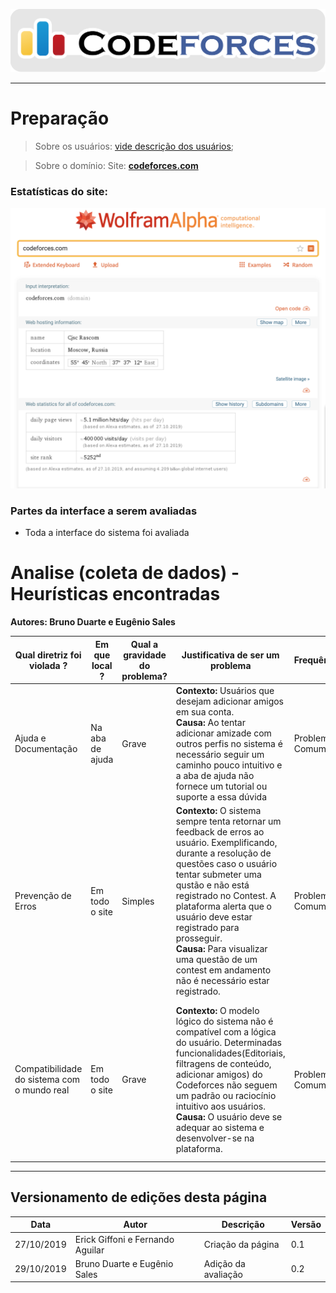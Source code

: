 <span style="margin-left: 0%;">![Codeforces Logo](../../images/codeforces.png)</span>

***
# Preparação

> Sobre os usuários: 
[vide descrição dos usuários](../../../contexto_de_uso/analise_de_usuario/#perfil-do-usuario-do-codeforces);

> Sobre o domínio:
Site: [**codeforces.com**](http://codeforces.com)

### Estatísticas do site:

<span style="margin-left: 0%;">![estatistica](../images/estatistica.png)</span>

### Partes da interface a serem avaliadas 
- Toda a interface do sistema foi avaliada

# Analise (coleta de dados) - Heurísticas encontradas
**Autores: Bruno Duarte e Eugênio Sales**

| Qual diretriz foi violada ? | Em que local ? | Qual a gravidade do problema? | Justificativa de ser um problema| Frequência | Impacto | Persistência | Página avaliada | Ideias de solucoes | 
|-----|-----|-----|-----|-----|-----|-----|-----|-----|
|Ajuda e Documentação|Na aba de ajuda|Grave|**Contexto:** Usuários que desejam adicionar amigos em sua conta.<br/> **Causa:** Ao tentar adicionar amizade com outros perfis no sistema é necessário seguir um caminho pouco intuitivo e a aba de ajuda não fornece um tutorial ou suporte a essa dúvida|Problema Comum|O usuário consegue superar o problema com dificuldade tendo que recorrer a fontes externas|Presente em todo o site|Na categoria Help|O sistema pode se adequar e entregar mais resoluções as dúvidas em relação a plataforma na aba de ajuda.|
|Prevenção de Erros|Em todo o site|Simples|**Contexto:** O sistema sempre tenta retornar um feedback de erros ao usuário. Exemplificando, durante a resolução de questões caso o usuário tentar submeter uma qustão e não está registrado no Contest. A plataforma alerta que o usuário deve estar registrado para prosseguir.  <br/> **Causa:** Para visualizar uma questão de um contest em andamento não é necessário estar registrado.|Problema Comum| O usuário consegue contornar esse problema com certa facilidade|A aba informativa está presente quando há algum equívoco do usuário|Na transição da página Problemas para Submissões|O feedback localiza-se em um pop-up no canto inferior, ou seja, não possui destaque. As dimensões do feedback podem ser ampliadas e um link de redirecionamento pode ser sugerido ao usuário. |
|Compatibilidade do sistema com o mundo real|Em todo o site|Grave|**Contexto:** O modelo lógico do sistema não é compatível com a lógica do usuário. Determinadas funcionalidades(Editoriais, filtragens de conteúdo, adicionar amigos) do Codeforces não seguem um padrão ou raciocínio intuitivo aos usuários. <br/> **Causa:** O usuário deve se adequar ao sistema e desenvolver-se na plataforma.|Problema Comum|O usuário tem dificuldades para se superar/adequar ao problema|Presente em todo o site| Todas|Algumas funcionalidades importantes tais como editoriais e filtragens de questões merecem mais destaque seja atráves de um tutorial inicial ou priorizando funcionalidades em alguma sessão do Codeforces|


***
## Versionamento de edições desta página
| Data | Autor | Descrição | Versão |
|------|-------|-----------|--------|
| 27/10/2019 | Erick Giffoni e Fernando Aguilar | Criação da página | 0.1 |
| 29/10/2019 | Bruno Duarte e Eugênio Sales | Adição da avaliação | 0.2 |
